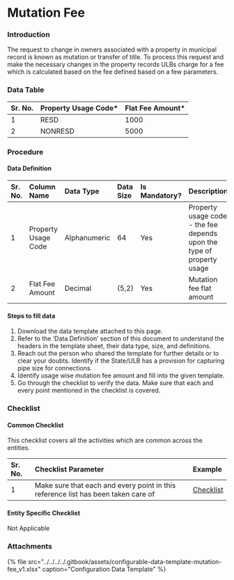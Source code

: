 # Mutation Fee

### Introduction

The request to change in owners associated with a property in municipal record is known as mutation or transfer of title. To process this request and make the necessary changes in the property records ULBs charge for a fee which is calculated based on the fee defined based on a few parameters.

### Data Table

| Sr. No. | Property Usage Code\* | Flat Fee Amount\* |
| :--- | :--- | :--- |
| 1 | RESD | 1000 |
| 2 | NONRESD | 5000 |

### Procedure

#### Data Definition

| **Sr. No.** | **Column Name** | **Data Type** | **Data Size** | **Is Mandatory?** | **Description** |
| :--- | :--- | :--- | :--- | :--- | :--- |
| 1 | Property Usage Code | Alphanumeric | 64 | Yes | Property usage code - the fee depends upon the type of property usage |
| 2 | Flat Fee Amount | Decimal | \(5,2\) | Yes | Mutation fee flat amount |

#### Steps to fill data

1. Download the data template attached to this page.
2. Refer to the ‘Data Definition’ section of this document to understand the headers in the template sheet, their data type, size, and definitions.
3. Reach out the person who shared the template for further details or to clear your doubts. Identify if the State/ULB has a provision for capturing pipe size for connections.
4. Identify usage wise mutation fee amount and fill into the given template.
5. Go through the checklist to verify the data. Make sure that each and every point mentioned in the checklist is covered.

### Checklist

#### Common Checklist

This checklist covers all the activities which are common across the entities.

| Sr. No. | Checklist Parameter | Example |
| :--- | :--- | :--- |
| 1 | Make sure that each and every point in this reference list has been taken care of | [Checklist](../common-config/checklist.md) |

#### Entity Specific Checklist

Not Applicable

### Attachments

{% file src="../../../../.gitbook/assets/configurable-data-template-mutation-fee\_v1.xlsx" caption="Configuration Data Template" %}


